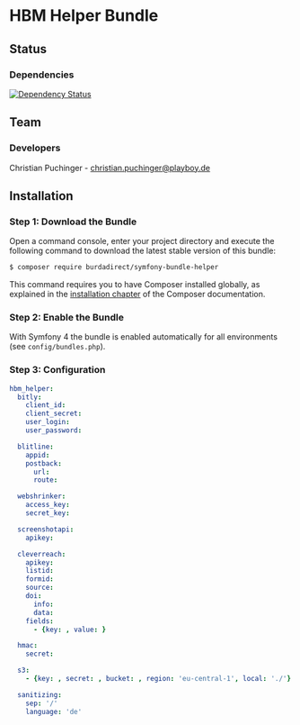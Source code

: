 # HBM Helper Bundle

## Status

### Dependencies

[![Dependency Status](https://gemnasium.com/badges/github.com/burdanews/helper-bundle.svg)](https://gemnasium.com/github.com/burdanews/helper-bundle)

## Team

### Developers
Christian Puchinger - christian.puchinger@playboy.de

## Installation

### Step 1: Download the Bundle

Open a command console, enter your project directory and execute the
following command to download the latest stable version of this bundle:

```bash
$ composer require burdadirect/symfony-bundle-helper
```

This command requires you to have Composer installed globally, as explained
in the [installation chapter](https://getcomposer.org/doc/00-intro.md)
of the Composer documentation.

### Step 2: Enable the Bundle

With Symfony 4 the bundle is enabled automatically for all environments (see `config/bundles.php`). 

### Step 3: Configuration

```yml
hbm_helper:
  bitly:
    client_id:
    client_secret:
    user_login:
    user_password:

  blitline:
    appid:
    postback:
      url:
      route:

  webshrinker:
    access_key:
    secret_key:

  screenshotapi:
    apikey:

  cleverreach:
    apikey:
    listid:
    formid:
    source:
    doi:
      info:
      data:
    fields:
      - {key: , value: }

  hmac:
    secret:

  s3:
    - {key: , secret: , bucket: , region: 'eu-central-1', local: './'}

  sanitizing:
    sep: '/'
    language: 'de'
```
